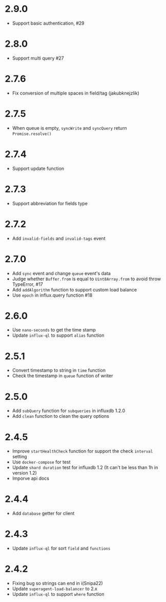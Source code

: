 # 2.9.0
  * Support basic authentication, #29

# 2.8.0
  * Support multi query #27

# 2.7.6
  * Fix conversion of multiple spaces in field/tag (jakubknejzlik)

# 2.7.5
  * When queue is empty, `syncWrite` and `syncQuery` return `Promise.resolve()`

# 2.7.4
  * Support update function

# 2.7.3
  * Support abbreviation for fields type

# 2.7.2
  * Add `invalid-fields` and `invalid-tags` event

# 2.7.0
  * Add `sync` event and change `queue` event's data
  * Judge whether `Buffer.from` is equal to `Uint8Array.from` to avoid throw TypeError, #17
  * Add `addAlgorithm` function to support custom load balance
  * Use `epoch` in influx.query function #18

# 2.6.0
  * Use `nano-seconds` to get the time stamp
  * Update `influx-ql` to support `alias` function
  
# 2.5.1
  * Convert timestamp to string in `time` function
  * Check the timestamp in `queue` function of writer

# 2.5.0
  * Add `subQuery` function for `subqueries` in influxdb 1.2.0
  * Add `clean` function to clean the query options

# 2.4.5
  * Improve `startHealthCheck` function for support the check `interval` setting  
  * Use `docker-compose` for test
  * Update `shard duration` test for influxdb 1.2 (It can't be less than 1h in version 1.2)
  * Imporve api docs

# 2.4.4
  * Add `database` getter for client

# 2.4.3
  * Update `influx-ql` for sort `field` and `functions`

# 2.4.2

  * Fixing bug so strings can end in i(Snipa22)
  * Update `superagent-load-balancer` to 2.x
  * Update `influx-ql` to support `where` function
